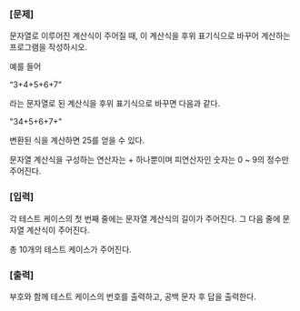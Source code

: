 ### [문제]
문자열로 이루어진 계산식이 주어질 때, 이 계산식을 후위 표기식으로 바꾸어 계산하는 프로그램을 작성하시오.

예를 들어

“3+4+5+6+7”

라는 문자열로 된 계산식을 후위 표기식으로 바꾸면 다음과 같다.

"34+5+6+7+"

변환된 식을 계산하면 25를 얻을 수 있다.

문자열 계산식을 구성하는 연산자는 + 하나뿐이며 피연산자인 숫자는 0 ~ 9의 정수만 주어진다.

### [입력]

각 테스트 케이스의 첫 번째 줄에는 문자열 계산식의 길이가 주어진다. 그 다음 줄에 문자열 계산식이 주어진다.

총 10개의 테스트 케이스가 주어진다.

### [출력]

부호와 함께 테스트 케이스의 번호를 출력하고, 공백 문자 후 답을 출력한다.
